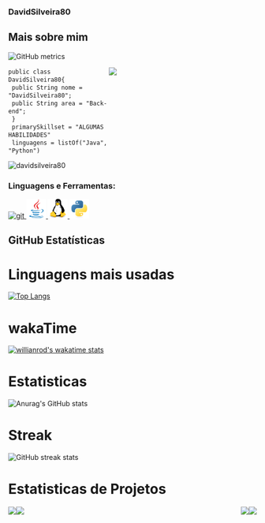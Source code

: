 ### DavidSilveira80

## Mais sobre mim

![GitHub metrics](https://metrics.lecoq.io/DavidSilveira80)

<img align="right" width="300" src="https://i2.wp.com/allhtaccess.info/wp-content/uploads/2018/03/programming.gif?fit=1281%2C716&ssl=1" />

```Java/Python
public class DavidSilveira80{
 public String nome = "DavidSilveira80";
 public String area = "Back-end";
 }
 primarySkillset = "ALGUMAS HABILIDADES"
 linguagens = listOf("Java", "Python") 
```


<p align="left"> <img src="https://komarev.com/ghpvc/?username=davidsilveira80&label=Profile%20views&color=0e75b6&style=flat" alt="davidsilveira80" /> </p>


<h3 align="left">Linguagens e Ferramentas:</h3>
<p align="left"> <a href="https://git-scm.com/" target="_blank" rel="noreferrer"> <img src="https://www.vectorlogo.zone/logos/git-scm/git-scm-icon.svg" alt="git" width="40" height="40"/> </a> <a href="https://www.java.com" target="_blank" rel="noreferrer"> <img src="https://raw.githubusercontent.com/devicons/devicon/master/icons/java/java-original.svg" alt="java" width="40" height="40"/> </a> <a href="https://www.linux.org/" target="_blank" rel="noreferrer"> <img src="https://raw.githubusercontent.com/devicons/devicon/master/icons/linux/linux-original.svg" alt="linux" width="40" height="40"/> </a> <a href="https://www.python.org" target="_blank" rel="noreferrer"> <img src="https://raw.githubusercontent.com/devicons/devicon/master/icons/python/python-original.svg" alt="python" width="40" height="40"/> </a> </p>



## **GitHub Estatísticas**

# Linguagens mais usadas
[![Top Langs](https://github-readme-stats.vercel.app/api/top-langs/?username=Davidsilveira80&show_icons=true&theme=highcontrast&langs_count=8)](https://github.com/anuraghazra/github-readme-stats)

# wakaTime
[![willianrod's wakatime stats](https://github-readme-stats.vercel.app/api/wakatime?username=DavidSilveira80&show_icons=true&theme=highcontrast&)](https://github.com/anuraghazra/github-readme-stats)

# Estatisticas 
![Anurag's GitHub stats](https://github-readme-stats.vercel.app/api?username=DavidSilveira80&show_icons=true&theme=highcontrast)

# Streak
![GitHub streak stats](https://github-readme-streak-stats.herokuapp.com/?user=DavidSilveira80&show_icons=true&theme=highcontrast) 

#  Estatisticas de Projetos 
<div>
   <p>
      <a href="https://github.com/DavidSilveira80/github-readme-stats">
        <img align="left" src="https://github-readme-stats.vercel.app/api/pin/?username=DavidSilveira80&repo=Desafios_beecrowd_Java&theme=highcontrast" />
      </a>
   </p>
   <p>
      <a href="https://github.com/DavidSilveira80/github-readme-stats">
        <img align="right" src="https://github-readme-stats.vercel.app/api/pin/?username=DavidSilveira80&repo=Testes-Unitarios_Python&theme=highcontrast"/>
      </a>
   </p>
   <p>
      <a href="https://wakatime.com/badge/github/DavidSilveira80/Desafios_beecrowd_java">
        <img align="left" src="https://wakatime.com/badge/github/DavidSilveira80/Desafios_beecrowd_java.svg"/>
      </a>
   </p>
   <p>
      <a href="https://wakatime.com/badge/github/DavidSilveira80/Testes-Unitarios_Python">
        <img align="right" src="https://wakatime.com/badge/github/DavidSilveira80/Testes-Unitarios_Python.svg"/>
      </a>
   </p>
</div>











<br />
<br />

